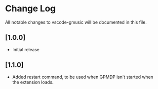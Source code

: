 # Change Log
All notable changes to vscode-gmusic will be documented in this file.

## [1.0.0]
- Initial release

## [1.1.0]
- Added restart command, to be used when GPMDP isn't started when the extension loads.